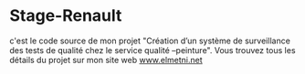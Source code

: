 # Stage-Renault
c'est le code source de mon projet "Création d’un système de surveillance des tests de qualité chez le service qualité –peinture".
Vous trouvez tous les détails du projet sur mon site web www.elmetni.net
